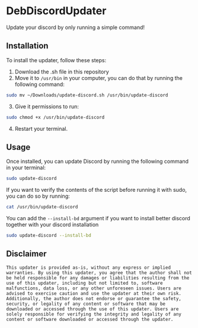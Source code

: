 # DebDiscordUpdater

Update your discord by only running a simple command!

## Installation

To install the updater, follow these steps:

1. Download the .sh file in this repository
2. Move it to `/usr/bin` in your computer, you can do that by running the following command:

```bash
sudo mv ~/Downloads/update-discord.sh /usr/bin/update-discord
```

3. Give it permissions to run:

```bash
sudo chmod +x /usr/bin/update-discord
```

4. Restart your terminal.

## Usage

Once installed, you can update Discord by running the following command in your terminal:

```bash
sudo update-discord
```

If you want to verify the contents of the script before running it with sudo, you can do so by running:

```bash
cat /usr/bin/update-discord
```

You can add the `--install-bd` argument if you want to install better discord together with your
discord installation

```bash
sudo update-discord --install-bd
```

## Disclaimer

```
This updater is provided as-is, without any express or implied warranties. By using this updater, you agree that the author shall not be held responsible for any damages or liabilities resulting from the use of this updater, including but not limited to, software malfunctions, data loss, or any other unforeseen issues. Users are advised to exercise caution and use the updater at their own risk. Additionally, the author does not endorse or guarantee the safety, security, or legality of any content or software that may be downloaded or accessed through the use of this updater. Users are solely responsible for verifying the integrity and legality of any content or software downloaded or accessed through the updater.
```
